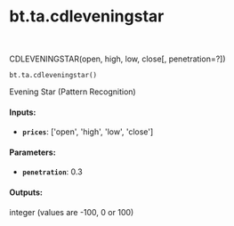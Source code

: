<div itemscope itemtype="http://developers.google.com/ReferenceObject">
<meta itemprop="name" content="bt.ta.cdleveningstar" />
<meta itemprop="path" content="Stable" />
</div>

# bt.ta.cdleveningstar

<!-- Insert buttons and diff -->

<table class="tfo-notebook-buttons tfo-api nocontent" align="left">

</table>



CDLEVENINGSTAR(open, high, low, close[, penetration=?])

<pre class="devsite-click-to-copy prettyprint lang-py tfo-signature-link">
<code>bt.ta.cdleveningstar()
</code></pre>



<!-- Placeholder for "Used in" -->

Evening Star (Pattern Recognition)

#### Inputs:


* <b>`prices`</b>: ['open', 'high', 'low', 'close']


#### Parameters:


* <b>`penetration`</b>: 0.3


#### Outputs:

integer (values are -100, 0 or 100)
